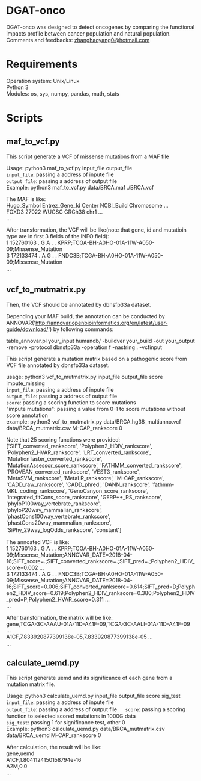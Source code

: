 # DGAT-onco
DGAT-onco was designed to detect oncogenes by comparing the functional impacts profile between cancer population and natural population.  
Comments and feedbacks: zhanghaoyang0@hotmail.com  
# Requirements
Operation system: Unix/Linux  
Python 3  
Modules: os, sys, numpy, pandas, math, stats  
# Scripts
## maf_to_vcf.py　　
This script generate a VCF of missense mutations from a MAF file  

Usage: python3 maf_to_vcf.py input_file output_file  
```input_file```: passing a address of inpute file  
```output_file```: passing a address of output file  
Example: python3 maf_to_vcf.py data/BRCA.maf ./BRCA.vcf  

The MAF is like:  
Hugo_Symbol	Entrez_Gene_Id	Center	NCBI_Build	Chromosome	...  
FOXD3	27022	WUGSC	GRCh38	chr1	...  
...  

After transformation, the VCF will be like(note that gene, id and mutatioin type are in first 3 fields of the INFO field):  
1	152760163	.	G	A	.	.	KPRP;TCGA-BH-A0HO-01A-11W-A050-09;Missense_Mutation  
3	172133474	.	A	G	.	.	FNDC3B;TCGA-BH-A0HO-01A-11W-A050-09;Missense_Mutation  
...　　

## vcf_to_mutmatrix.py　　
Then, the VCF should be annotated by  dbnsfp33a dataset.  

Depending your MAF build, the annotation can be conducted by ANNOVAR('http://annovar.openbioinformatics.org/en/latest/user-guide/download/') by following commands:  

table_annovar.pl your_input humandb/ -buildver your_build -out your_output -remove -protocol dbnsfp33a -operation f -nastring . -vcfinput  

This script generate a mutation matrix based on a pathogenic score from VCF file annotated by dbnsfp33a dataset. 

usage: python3 vcf_to_mutmatrix.py input_file output_file score impute_missing  
```input_file```: passing a address of inpute file  
```output_file```: passing a address of output file  
```score```: passing a scoring function to score mutations  
"impute mutations": passing a value from 0-1 to score mutations without score annotation  
example: python3 vcf_to_mutmatrix.py data/BRCA.hg38_multianno.vcf data/BRCA_mutmatrix.csv M-CAP_rankscore 0  

Note that 25 scoring functions were provided:  
['SIFT_converted_rankscore', 'Polyphen2_HDIV_rankscore', 'Polyphen2_HVAR_rankscore', 'LRT_converted_rankscore',
 'MutationTaster_converted_rankscore', 'MutationAssessor_score_rankscore', 'FATHMM_converted_rankscore',
 'PROVEAN_converted_rankscore', 'VEST3_rankscore', 'MetaSVM_rankscore', 'MetaLR_rankscore', 'M-CAP_rankscore',
 'CADD_raw_rankscore', 'CADD_phred', 'DANN_rankscore', 'fathmm-MKL_coding_rankscore', 'GenoCanyon_score_rankscore', 'integrated_fitCons_score_rankscore',
 'GERP++_RS_rankscore', 'phyloP100way_vertebrate_rankscore', 'phyloP20way_mammalian_rankscore', 'phastCons100way_vertebrate_rankscore',
 'phastCons20way_mammalian_rankscore', 'SiPhy_29way_logOdds_rankscore', 'constant']　　
 
The annoated VCF is like:  
1	152760163	.	G	A	.	.	KPRP;TCGA-BH-A0HO-01A-11W-A050-09;Missense_Mutation;ANNOVAR_DATE=2018-04-16;SIFT_score=.;SIFT_converted_rankscore=.;SIFT_pred=.;Polyphen2_HDIV_score=0.002 ...  
3	172133474	.	A	G	.	.	FNDC3B;TCGA-BH-A0HO-01A-11W-A050-09;Missense_Mutation;ANNOVAR_DATE=2018-04-16;SIFT_score=0.006;SIFT_converted_rankscore=0.614;SIFT_pred=D;Polyphen2_HDIV_score=0.619;Polyphen2_HDIV_rankscore=0.380;Polyphen2_HDIV_pred=P;Polyphen2_HVAR_score=0.311 ...  
...  

After transformation, the matrix will be like:  
gene,TCGA-3C-AAAU-01A-11D-A41F-09,TCGA-3C-AALI-01A-11D-A41F-09 ...  
A1CF,7.833920877399138e-05,7.833920877399138e-05 ...  
...　　

## calculate_uemd.py  
This script generate uemd and its significance of each gene from a mutation matrix file.  

Usage: python3 calculate_uemd.py input_file output_file score sig_test  
```input_file```: passing a address of inpute file  
```output_file```: passing a address of output file  　
```score```: passing a scoring function to selected scored mutations in 1000G data  
```sig_test```: passing 1 for significance test, other 0  
Example: python3 calculate_uemd.py data/BRCA_mutmatrix.csv data/BRCA_uemd  M-CAP_rankscore 0  

After calculation, the result will be like:  
gene,uemd  
A1CF,1.8041124150158794e-16  
A2M,0.0  
...  
